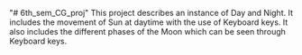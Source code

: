 "# 6th_sem_CG_proj" 
This project describes an instance of Day and Night. It includes the movement of Sun at daytime with the use of Keyboard keys.
It also includes the different phases of the Moon which can be seen through Keyboard keys.
